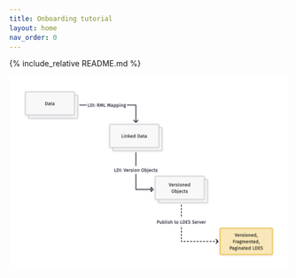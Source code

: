 ```yaml
---
title: Onboarding tutorial
layout: home
nav_order: 0
---
```




{% include_relative  README.md %}

![Alt text](assets/images/graph_onboarding.png)